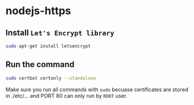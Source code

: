 # nodejs-https

## Install ```Let's Encrypt library```

```bash
sudo apt-get install letsencrypt
```

## Run the command
```bash
sudo certbot certonly --standalone
```

Make sure you run all commands with ```sudo``` becuase certificates are stored in ./etc/... and PORT 80 can only run by ```ROOT``` user.



